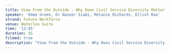```yaml
---
title: View From the Outside - Why Does Civil Service Diversity Matter?
speaker: 'Emma Green, Dr Naseer Siabi, Melanie Richards, Elliot Rae'
strand: Future Workforce
venue: Waterloo Suite
time: '13:45'
duration: 55
filmed: true
description: "View From the Outside - Why Does Civil Service Diversity Matter?\n*Strand 2 Headline Discussion*\nModerator: Emma Green\nPanellists: Dr Naseer Siabi, Melanie Richards, Elliot Rae\n13:45-14:40\n120 Spaces\n\nSession Content\n\nIn the headline panel of the Future Workforce Strand, we invite respected D&I champions and leaders from outside the Civil Service to discuss D&I in government and how it affects wider society. This panel of award winning D&I champions and industry leaders will discuss why and how diversity in the Civil Service affects other sectors and national outcomes. What diversity and inclusion beyond protected characteristics really mean and how it needs to be cultivated to really drive great outcomes. \n\nThe panel will answer the question of why diversity in the central government is something that affects and matters to everyone, regardless of how they identify and why therefore it should matter to all of us. We hope delegates will take away inspiration on why and how they can champion D&I and how far reaching the outcomes of doing so can and will be. \n\nDr Naseer Siabi, Chief Executive Officer at Microlink PC\n\nDr Nasser Siabi has been frequently cited as a ‘visionary’ and natural born philanthropist. His background of computer science, technology, and advanced studies to PhD level coupled with a chronic visual impairment, lead him to develop a pioneering business model for Microlink.\n\nMicrolink was established in 1992 and was co-founded with his business partner Vahid Ganjavian, who as an established entrepreneur with Dyslexia, faced similar boundaries within the workplace. The disability combination of these two individuals enabled the company to advance in the field of assistive technology and training, rapidly. Microlink with Dr Siabi and Mr Ganjavian at the helm has consistently improved the lives of over a quarter of a million disabled students and individuals over the last 20 years and has been established as an industry leader.\n\nDr Nasser Siabi’s vision to improve the overall wellbeing of humanity, starting from education entry, to gaining employment and living lives that maximise their full potential, is pioneering work. Dr Nasser Siabi, who was awarded an OBE in 2011, his company and staff are dedicated to this cause and through consistent research, data capturing, impressive statistics and overwhelming proof that his ‘idea for an all inclusive society’ works across all levels.\n\nAs a result Microlink and Dr Nasser Siabi consistently consults on Government policy, disability organisations and blue chip multi-national companies as the ‘go to’ organisation and experts within their field.\n\nDr Naseer Siabi  is a member The Business Disability Forum (BDF), and the DWP Disability Employer engagement Steering Group. In 2015 he was awarded the Lifetime Achiever Award, National Diversity Awards and in the OBE for exceptional services to people who live and work with disabilities. \n\nMelanie Richards, Deputy Chair and Board Member, KPMG UK\n\nAs deputy chair of KPMG, Melanie Richards works with her fellow board members to drive the Big Four firm’s strategic direction as well as policy positions around the big topics. She leads KPMG’s Vice-Chairs who represent KPMG’s external voice in the market and works alongside our highest-profile clients and key stakeholders, including regulators, industry bodies and the public sector. \n \nShe joined KPMG in 2000 to develop the Debt Advisory practice and has more than 30 years of banking experience in bank lending, debt restructuring and capital markets’ instruments. Melanie has personally driven a wide range of programmes designed to advance inclusion in the workplace. She has campaigned for the progression of  women and underrepresented minority groups to senior positions for over a decade. She is a founding member of the 30% Club Steering Committee, which is focused on increasing female representation in FTSE Boards and Leadership, and in September 2017 she was named #1 in the Financial Times’ Female Champions of Women in Business list. She also sits on the Steering Committee of the Hampton Alexander Review. \n\nThroughout her career, Melanie has become an influential voice on diversity, inclusion and social mobility.  Working with her colleagues she has played a significant role in the recognition of KPMG as the leading employer in the 2018 Social Mobility Employer Index. Melanie has been driving initiatives that create opportunities and upskill people across the country, helping them to achieve their potential and for their life chances not to be determined solely by the circumstances into which they were born for which she has been awarded the inaugural UK Social Mobility Awards 2018 ‘Outstanding Contribution’ award.\n\nIn June 2016, Oxford Brookes University awarded Melanie an Honorary Doctorate in Business Administration for her many achievements in business and her active promotion of gender equality. In 2014 she joined the Harvard Women’s Leadership Board. \n\nElliott Rae, Founder & Editor-in-Chief of musicfootballfatherhood.com\n\nElliott founded MusicFootballFatherhood (MFF) in 2016. MFF is the\_UK’s most exciting parenting and lifestyle platform for men, described by the BBC as the “The dads’ version of Mumsnet.”\_MFF looks to increase positive representation of diverse fatherhood and has become an essential space for\_dads to learn, connect, grow and share.\n\nElliott is also a dynamic and forward-thinking Diversity & Inclusion (D&I) specialist with specific expertise and passion in Gender Equality and Race. Elliott cares deeply about equality and is genuinely excited about new opportunities to use his expertise and voice to create a better society. He has solid experience of creating and implementing successful D&I strategies in Central Government, with extensive experience working with and advising staff at all levels, from the Board to operational delivery.\n\nElliott is a trustee at the anti-bullying charity Kidscape and a contributor for The Independent, where he writes about diversity issues. This has gained Elliott a wide range of supporters, including The Rock!\n\nEmma Green, Head of D&I at BEIS\n\nEmma Green is the Head of Diversity and Inclusion at BEIS, which is her first role in the Civil Service. She’s previously worked in the Education and Arts sectors on D&I, and was one of the driving forces behind the Queer British Art exhibition at Tate Britain. She likes mountains and the sea, and all dogs."
---
```


